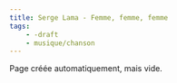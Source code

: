 ```yaml
---
title: Serge Lama - Femme, femme, femme
tags:
    - -draft
    - musique/chanson
---
```


Page créée automatiquement, mais vide.
